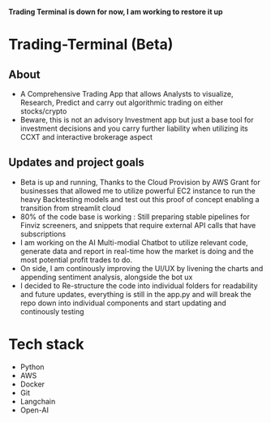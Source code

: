 **Trading Terminal is down for now, I am working to restore it up**
# Trading-Terminal (Beta)
## About
* A Comprehensive Trading App that allows Analysts to visualize, Research, Predict and carry out algorithmic trading on either stocks/crypto
* Beware, this is not an advisory Investment app but just a base tool for investment decisions and you carry further liability when utilizing its CCXT and interactive brokerage aspect

## Updates and project goals
* Beta is up and running, Thanks to the Cloud Provision by AWS Grant for businesses that allowed me to utilize powerful EC2 instance to run the heavy Backtesting models and test out this proof of concept enabling a transition from streamlit cloud
* 80% of the code base is working : Still preparing stable pipelines for Finviz screeners, and snippets that require external API calls that have subscriptions
* I am working on the AI Multi-modial Chatbot to utilize relevant code, generate data and report in real-time how the market is doing and the most potential profit trades to do.
* On side, I am continously improving the UI/UX by livening the charts and appending sentiment analysis, alongside the bot ux 
* I decided to Re-structure the code into individual folders for readability and future updates, everything is still in the app.py and will break the repo down into individual components and start updating and continously testing
 
# Tech stack
* Python
* AWS 
* Docker
* Git
* Langchain
* Open-AI
